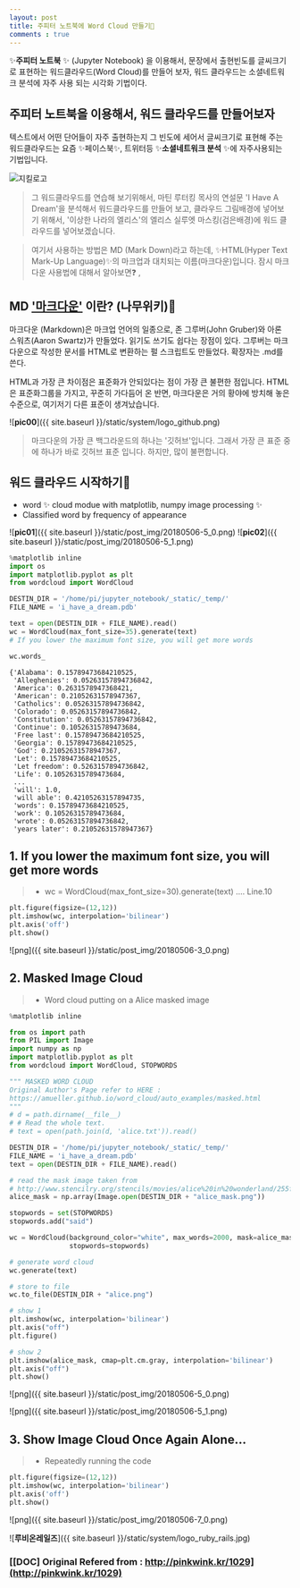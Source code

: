 ```yaml
---
layout: post
title: 주피터 노트북에 Word Cloud 만들기🍐
comments : true
---
```

✨**주피터 노트북** ✨ (Jupyter Notebook) 을 이용해서, 문장에서 출현빈도를 글씨크기로 표현하는 워드클라우드(Word Cloud)를 만들어 보자, 워드 클라우드는 소셜네트워크 분석에 자주 사용 되는 시각화 기법이다.

## 주피터 노트북을 이용해서, 워드 클라우드를 만들어보자

텍스트에서 어떤 단어들이 자주 출현하는지 그 빈도에 세어서 글씨크기로 표현해 주는 워드클라우드는 요즘 ✨페이스북✨, 트위터등 ✨**소셜네트워크 분석** ✨에 자주사용되는 기법입니다.

![__지킬로고__](https://jekyllrb-ko.github.io/img/logo-2x.png)

>그 워드클라우드를 연습해 보기위해서, 마틴 루터킹 목사의 연설문 'I Have A Dream'을 분석해서 워드클라우드를 만들어 보고, 클라우드 그림배경에 넣어보기 위해서, '이상한 나라의 엘리스'의 엘리스 실루엣 마스킹(검은배경)에 워드 클라우드를 넣어보겠습니다.

> 여기서 사용하는 방법은 MD (Mark Down)라고 하는데, ✨HTML(Hyper Text Mark-Up Language)✨의 마크업과 대치되는 이름(마크다운)입니다. 잠시 마크다운 사용법에 대해서 알아보면❓ ,

## MD ['마크다운'](https://namu.wiki/w/%EB%A7%88%ED%81%AC%EB%8B%A4%EC%9A%B4) 이란? (나무위키)🌲

마크다운 (Markdown)은 마크업 언어의 일종으로, 존 그루버(John Gruber)와 아론 스워츠(Aaron Swartz)가 만들었다. 읽기도 쓰기도 쉽다는 장점이 있다. 그루버는 마크다운으로 작성한 문서를 HTML로 변환하는 펄 스크립트도 만들었다. 확장자는 .md를 쓴다.

HTML과 가장 큰 차이점은 표준화가 안되있다는 점이 가장 큰 불편한 점입니다. HTML은 표준화그룹을 가지고, 꾸준히 가다듬어 온 반면, 마크다운은 거의 황야에 방치해 놓은 수준으로, 여기저기 다른 표준이 생겨났습니다.

![__pic00__]({{ site.baseurl }}/static/system/logo_github.png)

> 마크다운의 가장 큰 백그라운드의 하나는 '깃허브'입니다. 그래서 가장 큰 표준 중에 하나가 바로 깃허브 표준 입니다. 하지만, 많이 불편합니다.

## 워드 클라우드 시작하기🍏

- word ✨ cloud modue with matplotlib, numpy image processing ✨
- Classified word by frequency of appearance

![__pic01__]({{ site.baseurl }}/static/post_img/20180506-5_0.png)
![__pic02__]({{ site.baseurl }}/static/post_img/20180506-5_1.png)


```python
%matplotlib inline
import os
import matplotlib.pyplot as plt
from wordcloud import WordCloud

DESTIN_DIR = '/home/pi/jupyter_notebook/_static/_temp/'
FILE_NAME = 'i_have_a_dream.pdb'

text = open(DESTIN_DIR + FILE_NAME).read()
wc = WordCloud(max_font_size=35).generate(text)
# If you lower the maximum font size, you will get more words

wc.words_
```
    {'Alabama': 0.15789473684210525,
     'Alleghenies': 0.05263157894736842,
     'America': 0.2631578947368421,
     'American': 0.21052631578947367,
     'Catholics': 0.05263157894736842,
     'Colorado': 0.05263157894736842,
     'Constitution': 0.05263157894736842,
     'Continue': 0.10526315789473684,
     'Free last': 0.15789473684210525,
     'Georgia': 0.15789473684210525,
     'God': 0.21052631578947367,
     'Let': 0.15789473684210525,
     'Let freedom': 0.5263157894736842,
     'Life': 0.10526315789473684,
     ...
     'will': 1.0,
     'will able': 0.42105263157894735,
     'words': 0.15789473684210525,
     'work': 0.10526315789473684,
     'wrote': 0.05263157894736842,
     'years later': 0.21052631578947367}

## 1. If you lower the maximum font size, you will get more words

> - wc = WordCloud(max_font_size=30).generate(text) .... Line.10

```python
plt.figure(figsize=(12,12))
plt.imshow(wc, interpolation='bilinear')
plt.axis('off')
plt.show()
```

![png]({{ site.baseurl }}/static/post_img/20180506-3_0.png)

## 2. Masked Image Cloud

> - Word cloud putting on a Alice masked image

```python
%matplotlib inline

from os import path
from PIL import Image
import numpy as np
import matplotlib.pyplot as plt
from wordcloud import WordCloud, STOPWORDS

""" MASKED WORD CLOUD
Original Author's Page refer to HERE :
https://amueller.github.io/word_cloud/auto_examples/masked.html
"""
# d = path.dirname(__file__)
# # Read the whole text.
# text = open(path.join(d, 'alice.txt')).read()

DESTIN_DIR = '/home/pi/jupyter_notebook/_static/_temp/'
FILE_NAME = 'i_have_a_dream.pdb'
text = open(DESTIN_DIR + FILE_NAME).read()

# read the mask image taken from
# http://www.stencilry.org/stencils/movies/alice%20in%20wonderland/255fk.jpg
alice_mask = np.array(Image.open(DESTIN_DIR + "alice_mask.png"))

stopwords = set(STOPWORDS)
stopwords.add("said")

wc = WordCloud(background_color="white", max_words=2000, mask=alice_mask,
               stopwords=stopwords)

# generate word cloud
wc.generate(text)

# store to file
wc.to_file(DESTIN_DIR + "alice.png")

# show 1
plt.imshow(wc, interpolation='bilinear')
plt.axis("off")
plt.figure()

# show 2
plt.imshow(alice_mask, cmap=plt.cm.gray, interpolation='bilinear')
plt.axis("off")
plt.show()
```

![png]({{ site.baseurl }}/static/post_img/20180506-5_0.png)

![png]({{ site.baseurl }}/static/post_img/20180506-5_1.png)

## 3. Show Image Cloud Once Again Alone...
> - Repeatedly running the code

```python
plt.figure(figsize=(12,12))
plt.imshow(wc, interpolation='bilinear')
plt.axis('off')
plt.show()
```

![png]({{ site.baseurl }}/static/post_img/20180506-7_0.png)

![__루비온레일즈__]({{ site.baseurl }}/static/system/logo_ruby_rails.jpg)

### [[DOC] Original Refered from : http://pinkwink.kr/1029](http://pinkwink.kr/1029)
